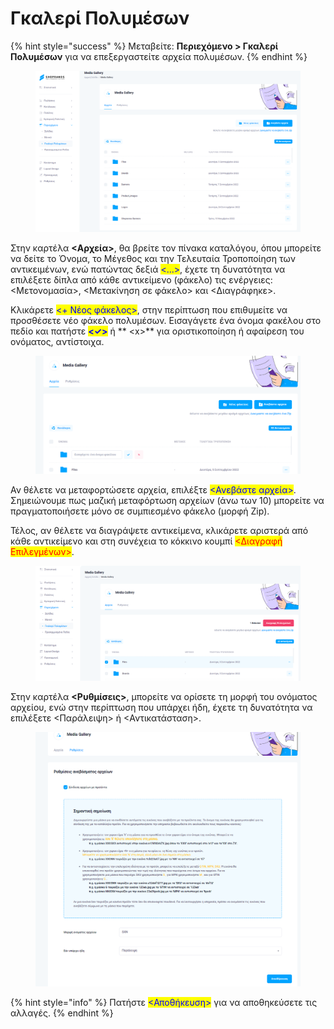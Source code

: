 # Γκαλερί Πολυμέσων

{% hint style="success" %}
Μεταβείτε: **Περιεχόμενο > Γκαλερί Πολυμέσων** για να επεξεργαστείτε αρχεία πολυμέσων.
{% endhint %}

<figure><img src="../.gitbook/assets/ScreenHunter 111 (1).png" alt=""><figcaption></figcaption></figure>

Στην καρτέλα **<Αρχεία>**, θα βρείτε τον πίνακα καταλόγου, όπου μπορείτε να δείτε το Όνομα, το Μέγεθος και την Τελευταία Τροποποίηση των αντικειμένων, ενώ πατώντας δεξιά <mark style="color:blue;"><...></mark>, έχετε τη δυνατότητα να επιλέξετε δίπλα από κάθε αντικείμενο (φάκελο) τις ενέργειες: <Μετονομασία>, <Μετακίνηση σε φάκελο> και <Διαγράφηκε>.

Κλικάρετε <mark style="color:blue;"><+ Νέος φάκελος></mark>, στην περίπτωση που επιθυμείτε να προσθέσετε νέο φάκελο πολυμέσων. Εισαγάγετε ένα όνομα φακέλου στο πεδίο και πατήστε <mark style="color:blue;">**<✓>**</mark> ή ** **<mark style="color:red;">**\<x>**</mark> για οριστικοποίηση ή αφαίρεση του ονόματος, αντίστοιχα.

<figure><img src="../.gitbook/assets/ScreenHunter 113 (3).png" alt=""><figcaption></figcaption></figure>

Αν θέλετε να μεταφορτώσετε αρχεία, επιλέξτε <mark style="color:blue;"><Ανεβάστε αρχεία></mark>. Σημειώνουμε πως μαζική μεταφόρτωση αρχείων (άνω των 10) μπορείτε να πραγματοποιήσετε μόνο σε συμπιεσμένο φάκελο (μορφή Zip).

Τέλος, αν θέλετε να διαγράψετε αντικείμενα, κλικάρετε αριστερά από κάθε αντικείμενο και στη συνέχεια το κόκκινο κουμπί <mark style="color:red;"><Διαγραφή Επιλεγμένων></mark>.

<figure><img src="../.gitbook/assets/ScreenHunter 112 (1).png" alt=""><figcaption></figcaption></figure>

Στην καρτέλα **<Ρυθμίσεις>**, μπορείτε να ορίσετε τη μορφή του ονόματος αρχείου, ενώ στην περίπτωση που υπάρχει ήδη, έχετε τη δυνατότητα να επιλέξετε <Παράλειψη> ή <Αντικατάσταση>.

<figure><img src="../.gitbook/assets/ScreenHunter 114 (3).png" alt=""><figcaption></figcaption></figure>

{% hint style="info" %}
Πατήστε <mark style="color:blue;"><Αποθήκευση></mark> για να αποθηκεύσετε τις αλλαγές.
{% endhint %}
